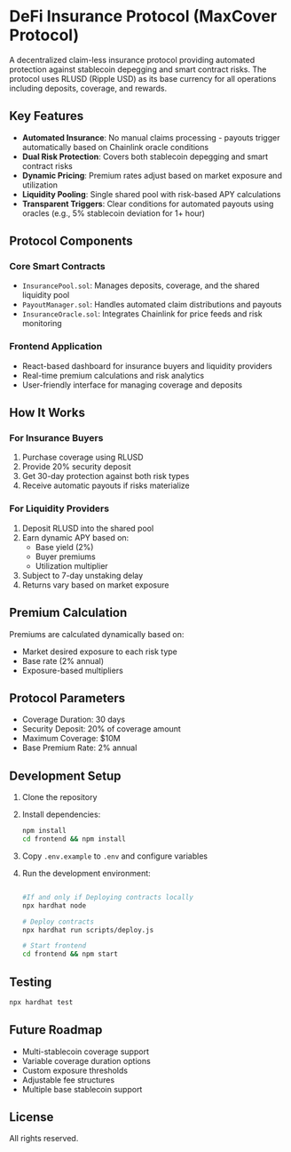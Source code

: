 # DeFi Insurance Protocol (MaxCover Protocol)

A decentralized claim-less insurance protocol providing automated protection against stablecoin depegging and smart contract risks. The protocol uses RLUSD (Ripple USD) as its base currency for all operations including deposits, coverage, and rewards.

## Key Features

- **Automated Insurance**: No manual claims processing - payouts trigger automatically based on Chainlink oracle conditions
- **Dual Risk Protection**: Covers both stablecoin depegging and smart contract risks
- **Dynamic Pricing**: Premium rates adjust based on market exposure and utilization
- **Liquidity Pooling**: Single shared pool with risk-based APY calculations
- **Transparent Triggers**: Clear conditions for automated payouts using oracles (e.g., 5% stablecoin deviation for 1+ hour)

## Protocol Components

### Core Smart Contracts

- `InsurancePool.sol`: Manages deposits, coverage, and the shared liquidity pool
- `PayoutManager.sol`: Handles automated claim distributions and payouts
- `InsuranceOracle.sol`: Integrates Chainlink for price feeds and risk monitoring

### Frontend Application

- React-based dashboard for insurance buyers and liquidity providers
- Real-time premium calculations and risk analytics
- User-friendly interface for managing coverage and deposits

## How It Works

### For Insurance Buyers

1. Purchase coverage using RLUSD
2. Provide 20% security deposit
3. Get 30-day protection against both risk types
4. Receive automatic payouts if risks materialize

### For Liquidity Providers

1. Deposit RLUSD into the shared pool
2. Earn dynamic APY based on:
   - Base yield (2%)
   - Buyer premiums
   - Utilization multiplier
3. Subject to 7-day unstaking delay
4. Returns vary based on market exposure

## Premium Calculation

Premiums are calculated dynamically based on:

- Market desired exposure to each risk type
- Base rate (2% annual)
- Exposure-based multipliers

## Protocol Parameters

- Coverage Duration: 30 days
- Security Deposit: 20% of coverage amount
- Maximum Coverage: $10M
- Base Premium Rate: 2% annual

## Development Setup

1. Clone the repository
2. Install dependencies:
   ```bash
   npm install
   cd frontend && npm install
   ```
3. Copy `.env.example` to `.env` and configure variables
4. Run the development environment:

   ```bash

   #If and only if Deploying contracts locally
   npx hardhat node

   # Deploy contracts
   npx hardhat run scripts/deploy.js

   # Start frontend
   cd frontend && npm start
   ```

## Testing

```bash
npx hardhat test
```

## Future Roadmap

- Multi-stablecoin coverage support
- Variable coverage duration options
- Custom exposure thresholds
- Adjustable fee structures
- Multiple base stablecoin support

## License

All rights reserved.
